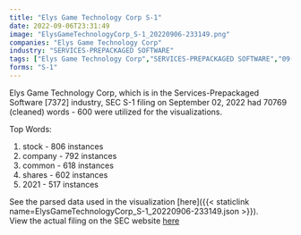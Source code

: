 ```yaml
---
title: "Elys Game Technology Corp S-1"
date: 2022-09-06T23:31:49
image: "ElysGameTechnologyCorp_S-1_20220906-233149.png"
companies: "Elys Game Technology Corp"
industry: "SERVICES-PREPACKAGED SOFTWARE"
tags: ["Elys Game Technology Corp","SERVICES-PREPACKAGED SOFTWARE","09-02-2022","S-1"]
forms: "S-1"
---
```

Elys Game Technology Corp, which is in the Services-Prepackaged Software [7372] industry, SEC S-1 filing on September 02, 2022 had 70769 (cleaned) words - 600 were utilized for the visualizations.

Top Words:
1. stock - 806 instances
2. company - 792 instances
3. common - 618 instances
4. shares - 602 instances
5. 2021 - 517 instances


See the parsed data used in the visualization [here]({{< staticlink name=ElysGameTechnologyCorp_S-1_20220906-233149.json >}}).  
View the actual filing on the SEC website [here](https://www.sec.gov/Archives/edgar/data/1080319/0001017386-22-000398.txt)